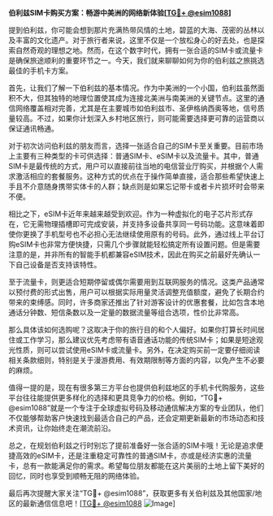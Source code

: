 **伯利兹SIM卡购买方案：畅游中美洲的网络新体验[[TG💪+ @esim1088](https://t.me/s/esim1088)]**

提到伯利兹，你可能会想到那片充满热带风情的土地，碧蓝的大海、茂密的丛林以及丰富的文化遗产。对于旅行者来说，这里不仅是一个放松身心的好去处，也是探索自然奇观的理想之地。然而，在这个数字时代，拥有一张合适的SIM卡或流量卡是确保旅途顺利的重要环节之一。今天，我们就来聊聊如何为你的伯利兹之旅挑选最佳的手机卡方案。

首先，让我们了解一下伯利兹的基本情况。作为中美洲的一个小国，伯利兹虽然面积不大，但其独特的地理位置使其成为连接北美洲与南美洲的关键节点。这里的通信网络覆盖相对完善，尤其是在主要城市如伯利兹市、圣伊格纳西奥等地，信号质量较高。不过，如果你计划深入乡村地区旅行，则可能需要选择更可靠的运营商以保证通讯畅通。

对于初次访问伯利兹的朋友而言，选择一张适合自己的SIM卡至关重要。目前市场上主要有三种类型的卡可供选择：普通SIM卡、eSIM卡以及流量卡。其中，普通SIM卡是最传统的方式，用户可以直接前往当地的电信营业厅购买，并根据个人需求激活相应的套餐服务。这种方式的优点在于操作简单直接，适合那些希望快速上手且不介意随身携带实体卡的人群；缺点则是如果忘记带卡或者卡片损坏时会带来不便。

相比之下，eSIM卡近年来越来越受到欢迎。作为一种虚拟化的电子芯片形式存在，它无需物理插槽即可完成安装，并支持多设备共享同一号码功能。这意味着即使你更换了手机型号也不必担心无法继续使用原有的号码。此外，通过线上平台订购eSIM卡也非常方便快捷，只需几个步骤就能轻松搞定所有设置问题。但是需要注意的是，并非所有的智能手机都兼容eSIM技术，因此在购买之前最好先确认一下自己设备是否支持该特性。

至于流量卡，则更适合短期停留或偶尔需要用到互联网服务的情况。这类产品通常以预付费的形式出售，用户可以根据实际用量灵活调整充值额度，避免了长期合约带来的束缚感。同时，许多商家还推出了针对游客设计的优惠套餐，比如包含本地通话分钟数、短信条数以及一定量的数据流量等组合选项，性价比非常高。

那么具体该如何选购呢？这取决于你的旅行目的和个人偏好。如果你打算长时间居住或工作学习，那么建议优先考虑带有语音通话功能的传统SIM卡；如果是短途观光性质，则可以尝试使用eSIM卡或流量卡。另外，在决定购买前一定要仔细阅读相关条款细则，特别是关于漫游费用、有效期限制等方面的内容，以免产生不必要的麻烦。

值得一提的是，现在有很多第三方平台也提供伯利兹地区的手机卡代购服务，这些平台往往能提供更多样化的选择和更具竞争力的价格。例如，“TG💪+ @esim1088”就是一个专注于全球虚拟号码及移动通信解决方案的专业团队，他们不仅能够帮助客户快速找到最适合自己的产品，还会定期更新最新的市场动态和技术资讯，让你始终走在潮流前沿。

总之，在规划伯利兹之行时别忘了提前准备好一张合适的SIM卡哦！无论是追求便捷高效的eSIM卡，还是注重稳定可靠性的普通SIM卡，亦或是经济实惠的流量卡，总有一款能满足你的需求。希望每位朋友都能在这片美丽的土地上留下美好的回忆，同时也享受到顺畅无阻的网络体验。

最后再次提醒大家关注“TG💪+ @esim1088”，获取更多有关伯利兹及其他国家/地区的最新通信信息吧！[[TG💪+ @esim1088](https://t.me/s/esim1088) ![Image](https://i.postimg.cc/4NQfJmqS/Snipaste-2025-05-13-00-14-12.png)]